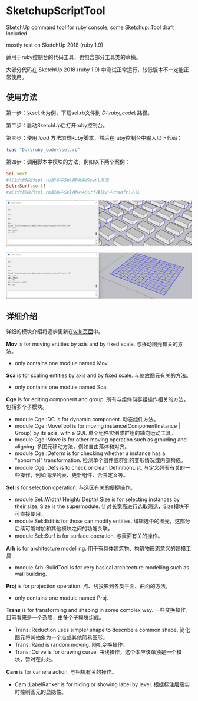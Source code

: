# SketchupScriptTool
SketchUp command tool for ruby console, some Sketchup::Tool draft included.

mostly test on SketchUp 2018 (ruby 1.9)

适用于ruby控制台的代码工具，也包含部分工具类的草稿。

大部分代码在 SketchUp 2018 (ruby 1.9) 中测试正常运行，较低版本不一定能正常使用。

## 使用方法

第一步：以sel.rb为例，下载sel.rb文件到 *D:\\ruby_code\\* 路径。

第二步：启动SketchUp后打开ruby控制台。

第三步：使用 *load* 方法加载Ruby脚本，然后在ruby控制台中输入以下代码：

```ruby
load "D:\\ruby_code\\sel.rb"
```

第四步：调用脚本中模块的方法，例如以下两个案例：

```ruby
Sel.vert
#以上代码执行sel.rb脚本中Sel模块中的vert方法
Sel::Surf.soft!
#以上代码执行sel.rb脚本中Sel模块中Surf模块之中的soft!方法
```

![image](readme/sel_vert.png)

![image](readme/sel_soft.png)


## 详细介绍

详细的模块介绍将逐步更新在[wiki页面](https://github.com/Apiglio/SketchupScriptTool/wiki)中。

**Mov** is for moving entities by axis and by fixed scale. 与移动图元有关的方法。
+ only contains one module named Mov. 


**Sca** is for scaling entities by axis and by fixed scale. 与缩放图元有关的方法。
+ only contains one module named Sca. 


**Cge** is for editing component and group. 所有与组件何群组操作相关的方法，包括多个子模块。
+ module Cge::DC is for dynamic component. 动态组件方法。
+ module Cge::MoveTool is for moving instance(ComponentInstance | Group) by its axis, with a GUI. 单个组件实例或群组的轴向运动工具。
+ module Cge::Move is for other moving operation such as grouding and aligning. 多图元移动方法，例如自由落体和对齐。
+ module Cge::Deform is for checking whether a instance has a "abnormal" transformation. 检测单个组件或群组的变形情况或内部构成。
+ module Cge::Defs is to check or clean DefinitionList. 与定义列表有关的一些操作，例如清理列表、更新组件、合并定义等。


**Sel** is for selection operation. 与选区有关的便捷操作。
+ module Sel::Width/ Height/ Depth/ Size is for selecting instances by their size, Size is the supermodule. 针对长宽高进行选取筛选，Size模块不可直接使用。
+ module Sel::Edit is for those can modify entities. 编辑选中的图元，这部分后续可能增加和其他模块之间的功能关联。
+ module Sel::Surf is for surface operation. 与表面有关的操作。


**Arh** is for architecture modelling. 用于有具体建筑物、构筑物形态意义的建模工具
+ module Arh::BuildTool is for very basical architecture modelling such as wall building. 


**Proj** is for projection operation. 点、线投影到各类平面、曲面的方法。
+ only contains one module named Proj. 


**Trans** is for transforming and shaping in some complex way. 一些变换操作，目前看来是一个杂项，由多个子模块组成。
+ Trans::Reduction uses simpler shape to describe a common shape. 简化图元将其抽象为一个点或其他简易图形。
+ Trans::Rand is random moving. 随机变换操作。
+ Trans::Curve is for drawing curve. 曲线操作，这个本应该单独是一个模块，暂时在此处。

**Cam** is for camera action. 与相机有关的操作。
+ Cam::LabelRanker is for hiding or showing label by level. 根据标注层级实时控制图元的显隐性。
